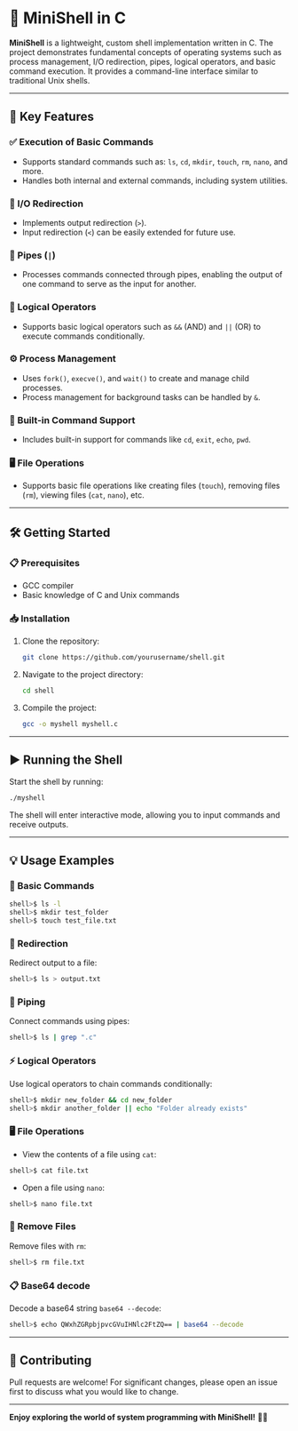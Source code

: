 
# 🐚 MiniShell in C

**MiniShell** is a lightweight, custom shell implementation written in C. The project demonstrates fundamental concepts of operating systems such as process management, I/O redirection, pipes, logical operators, and basic command execution. It provides a command-line interface similar to traditional Unix shells.

---

## 🚀 Key Features

### ✅ Execution of Basic Commands
- Supports standard commands such as: `ls`, `cd`, `mkdir`, `touch`, `rm`, `nano`, and more.
- Handles both internal and external commands, including system utilities.

### 🔄 I/O Redirection
- Implements output redirection (`>`).
- Input redirection (`<`) can be easily extended for future use.

### 🔗 Pipes (`|`)
- Processes commands connected through pipes, enabling the output of one command to serve as the input for another.

### 🔀 Logical Operators
- Supports basic logical operators such as `&&` (AND) and `||` (OR) to execute commands conditionally.

### ⚙️ Process Management
- Uses `fork()`, `execve()`, and `wait()` to create and manage child processes.
- Process management for background tasks can be handled by `&`.

### 📝 Built-in Command Support
- Includes built-in support for commands like `cd`, `exit`, `echo`, `pwd`.

### 🖥️ File Operations
- Supports basic file operations like creating files (`touch`), removing files (`rm`), viewing files (`cat`, `nano`), etc.

---

## 🛠️ Getting Started

### 📋 Prerequisites
- GCC compiler
- Basic knowledge of C and Unix commands

### 📥 Installation
1. Clone the repository:
   ```bash
   git clone https://github.com/yourusername/shell.git
   ```
2. Navigate to the project directory:
   ```bash
   cd shell
   ```
3. Compile the project:
   ```bash
   gcc -o myshell myshell.c
   ```

---

## ▶️ Running the Shell
Start the shell by running:
```bash
./myshell
```
The shell will enter interactive mode, allowing you to input commands and receive outputs.

---

## 💡 Usage Examples

### 📂 Basic Commands
```bash
shell>$ ls -l
shell>$ mkdir test_folder
shell>$ touch test_file.txt
```

### 📝 Redirection
Redirect output to a file:
```bash
shell>$ ls > output.txt
```

### 🔗 Piping
Connect commands using pipes:
```bash
shell>$ ls | grep ".c"
```

### ⚡ Logical Operators
Use logical operators to chain commands conditionally:
```bash
shell>$ mkdir new_folder && cd new_folder
shell>$ mkdir another_folder || echo "Folder already exists"
```

### 🖥️ File Operations
- View the contents of a file using `cat`:
```bash
shell>$ cat file.txt
```
- Open a file using `nano`:
```bash
shell>$ nano file.txt
```

### 🧹 Remove Files
Remove files with `rm`:
```bash
shell>$ rm file.txt
```

### 📋 Base64 decode
Decode a base64 string `base64 --decode`:
```bash
shell>$ echo QWxhZGRpbjpvcGVuIHNlc2FtZQ== | base64 --decode
```
---

## 🤝 Contributing

Pull requests are welcome! For significant changes, please open an issue first to discuss what you would like to change.

---

**Enjoy exploring the world of system programming with MiniShell!** 🐧✨
